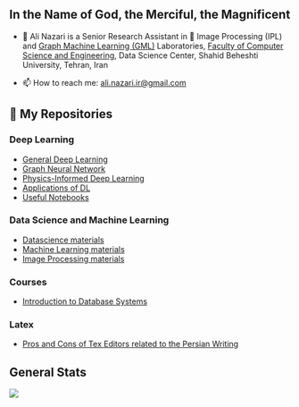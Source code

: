 ## In the Name of God, the Merciful, the Magnificent

- 🔭 Ali Nazari is a Senior Research Assistant in 👯 Image Processing (IPL) and <a href=‘https://gmlg.github.io’>Graph Machine Learning (GML)</a> Laboratories, <a href=‘http://en.sbu.ac.ir/Faculties/ComputerEngineering/Pages/default.aspx’>Faculty of Computer Science and Engineering</a>, Data Science Center,  Shahid Beheshti University, Tehran, Iran 

- 📫 How to reach me: ali.nazari.ir@gmail.com

## 🌱 My Repositories

### Deep Learning

- [General Deep Learning](https://github.com/ali-nazari/deeplearning)
- [Graph Neural Network](https://github.com/ali-nazari/deeplearning/tree/master/gnn)
- [Physics-Informed Deep Learning](https://github.com/ali-nazari/deeplearning/tree/master/Physics-Informed%20Deep%20Learning)
- [Applications of DL](https://github.com/ali-nazari/deeplearning/tree/master/applications)
- [Useful Notebooks](https://github.com/ali-nazari/deeplearning/tree/master/notebook)

### Data Science and Machine Learning

- [Datascience materials](https://github.com/ali-nazari/Datascience-MachineLearning)
- [Machine Learning materials](https://github.com/ali-nazari/Datascience-MachineLearning/blob/master/machine_learning.md)
- [Image Processing materials](https://github.com/ali-nazari/Datascience-MachineLearning/blob/master/image-processing.md)

### Courses
 - [Introduction to Database Systems](https://github.com/ali-nazari/databases)

### Latex

- [Pros and Cons of Tex Editors related to the Persian Writing](https://github.com/ali-nazari/tex-latex)

## General Stats

![](https://github-readme-stats.vercel.app/api?username=ali-nazari&show_icons=true&count_private=true&hide_rank=true&hide_border=true&include_all_commits=true&card_width=10)
